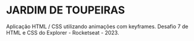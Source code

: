 ﻿# JARDIM DE TOUPEIRAS
 
Aplicação HTML / CSS utilizando animações com keyframes. Desafio 7 de HTML e CSS do Explorer - Rocketseat - 2023.
